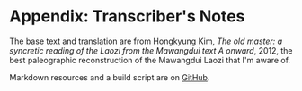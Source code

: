# Appendix: Transcriber's Notes

The base text and translation are from
Hongkyung Kim,
_The old master: a syncretic reading of the Laozi from the Mawangdui text A onward_,
2012,
the best paleographic reconstruction
of the Mawangdui Laozi
that I'm aware of.

Markdown resources and a build script are on
[GitHub](https://github.com/riverside-elvis/mawangdui).
